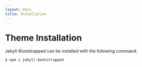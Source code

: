 ```yaml
---
layout: docs
title: Installation
---
```


# Theme Installation

Jekyll-Bootstrapped can be installed with the following command:

``` console
$ npm i jekyll-bootstrapped
```